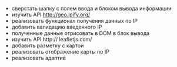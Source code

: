 - сверстать шапку с полем ввода и блоком вывода информации
- изучить API http://geo.ipify.org/
- реализовать функционал получения данных по IP
- добавить валидацию введенного IP
- полученные данные отрисовать в DOM в блок вывода
- изучить API http:// leafletjs.com/
- добавить разметку с картой
- реализовать отображение карты по IP
- реализовать адаптив
